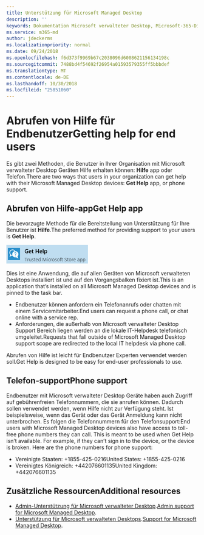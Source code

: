 ```yaml
---
title: Unterstützung für Microsoft Managed Desktop
description: ''
keywords: Dokumentation Microsoft verwalteter Desktop, Microsoft-365-Dienst
ms.service: m365-md
author: jdeckerms
ms.localizationpriority: normal
ms.date: 09/24/2018
ms.openlocfilehash: f6d373f9969b67c2038096d6008621156134198c
ms.sourcegitcommit: 7488bd4f54692f26954a01593579355ff5bbbdef
ms.translationtype: MT
ms.contentlocale: de-DE
ms.lasthandoff: 10/30/2018
ms.locfileid: "25851060"
---
```

# <a name="getting-help-for-end-users"></a><span data-ttu-id="428af-103">Abrufen von Hilfe für Endbenutzer</span><span class="sxs-lookup"><span data-stu-id="428af-103">Getting help for end users</span></span>

<span data-ttu-id="428af-104">Es gibt zwei Methoden, die Benutzer in Ihrer Organisation mit Microsoft verwalteter Desktop Geräten Hilfe erhalten können: **Hilfe** app oder Telefon.</span><span class="sxs-lookup"><span data-stu-id="428af-104">There are two ways that users in your organization can get help with their Microsoft Managed Desktop devices: **Get Help** app, or phone support.</span></span> 

## <a name="get-help-app"></a><span data-ttu-id="428af-105">Abrufen von Hilfe-app</span><span class="sxs-lookup"><span data-stu-id="428af-105">Get Help app</span></span>

<span data-ttu-id="428af-106">Die bevorzugte Methode für die Bereitstellung von Unterstützung für Ihre Benutzer ist **Hilfe**.</span><span class="sxs-lookup"><span data-stu-id="428af-106">The preferred method for providing support to your users is **Get Help**.</span></span> 

![Hilfe](images/get-help.png)

<span data-ttu-id="428af-108">Dies ist eine Anwendung, die auf allen Geräten von Microsoft verwalteten Desktops installiert ist und auf den Vorgangsbalken fixiert ist.</span><span class="sxs-lookup"><span data-stu-id="428af-108">This is an application that’s installed on all Microsoft Managed Desktop devices and is pinned to the task bar.</span></span> 

- <span data-ttu-id="428af-109">Endbenutzer können anfordern ein Telefonanrufs oder chatten mit einem Servicemitarbeiter.</span><span class="sxs-lookup"><span data-stu-id="428af-109">End users can request a phone call, or chat online with a service rep.</span></span>
- <span data-ttu-id="428af-110">Anforderungen, die außerhalb von Microsoft verwalteter Desktop Support Bereich liegen werden an die lokale IT-Helpdesk telefonisch umgeleitet.</span><span class="sxs-lookup"><span data-stu-id="428af-110">Requests that fall outside of Microsoft Managed Desktop support scope are redirected to the local IT helpdesk via phone call.</span></span>  

<span data-ttu-id="428af-111">Abrufen von Hilfe ist leicht für Endbenutzer Experten verwendet werden soll.</span><span class="sxs-lookup"><span data-stu-id="428af-111">Get Help is designed to be easy for end-user professionals to use.</span></span> 

## <a name="phone-support"></a><span data-ttu-id="428af-112">Telefon-support</span><span class="sxs-lookup"><span data-stu-id="428af-112">Phone support</span></span>

<span data-ttu-id="428af-p101">Endbenutzer mit Microsoft verwalteter Desktop Geräte haben auch Zugriff auf gebührenfreien Telefonnummern, die sie anrufen können. Dadurch sollen verwendet werden, wenn Hilfe nicht zur Verfügung steht. Ist beispielsweise, wenn das Gerät oder das Gerät Anmeldung kann nicht unterbrochen. Es folgen die Telefonnummern für den Telefonsupport:</span><span class="sxs-lookup"><span data-stu-id="428af-p101">End users with Microsoft Managed Desktop devices also have access to toll-free phone numbers they can call. This is meant to be used when Get Help isn’t available. For example, if they can’t sign in to the device, or the device is broken. Here are the phone numbers for phone support:</span></span>

- <span data-ttu-id="428af-117">Vereinigte Staaten: +1855-425-0216</span><span class="sxs-lookup"><span data-stu-id="428af-117">United States: +1855-425-0216</span></span>
- <span data-ttu-id="428af-118">Vereinigtes Königreich: +442076601135</span><span class="sxs-lookup"><span data-stu-id="428af-118">United Kingdom: +442076601135</span></span> 


## <a name="additional-resources"></a><span data-ttu-id="428af-119">Zusätzliche Ressourcen</span><span class="sxs-lookup"><span data-stu-id="428af-119">Additional resources</span></span>
- <span data-ttu-id="428af-120">[Admin-Unterstützung für Microsoft verwalteter Desktop](admin-support.md).</span><span class="sxs-lookup"><span data-stu-id="428af-120">[Admin support for Microsoft Managed Desktop](admin-support.md).</span></span> 
- <span data-ttu-id="428af-121">[Unterstützung für Microsoft verwalteten Desktops](../service-description/support.md).</span><span class="sxs-lookup"><span data-stu-id="428af-121">[Support for Microsoft Managed Desktop](../service-description/support.md).</span></span>